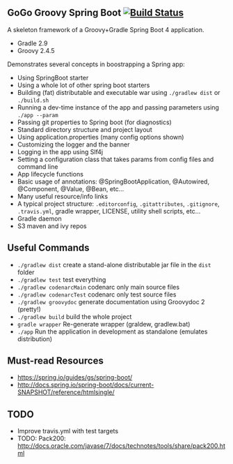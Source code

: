## GoGo Groovy Spring Boot [![Build Status](https://travis-ci.org/hexa1/gogo-groovy-spring-boot.svg)](https://travis-ci.org/hexa1/gogo-groovy-spring-boot)

A skeleton framework of a Groovy+Gradle Spring Boot 4 application.

- Gradle 2.9
- Groovy 2.4.5

Demonstrates several concepts in boostrapping a Spring app:

- Using SpringBoot starter
- Using a whole lot of other spring boot starters
- Building (fat) distributable and executable war using `./gradlew dist` or `./build.sh`
- Running a dev-time instance of the app and passing parameters using `./app --param`
- Passing git properties to Spring boot (for diagnostics)
- Standard directory structure and project layout
- Using application.properties (many config options shown)
- Customizing the logger and the banner
- Logging in the app using Slf4j
- Setting a configuration class that takes params from config files and command line
- App lifecycle functions
- Basic usage of annotations: @SpringBootApplication, @Autowired, @Component, @Value, @Bean, etc...
- Many useful resource/info links
- A typical project structure: `.editorconfig`, `.gitattributes`, `.gitignore`, `.travis.yml`, gradle wrapper, LICENSE, utility shell scripts, etc...
- Gradle daemon
- S3 maven and ivy repos

## Useful Commands

- `./gradlew dist` create a stand-alone distributable jar file in the `dist` folder
- `./gradlew test` test everything
- `./gradlew codenarcMain` codenarc only main source files
- `./gradlew codenarcTest` codenarc only test source files
- `./gradlew groovydoc` generate documentation using Groovydoc 2 (pretty!)
- `./gradlew build` build the whole project
- `gradle wrapper` Re-generate wrapper (graldew, gradlew.bat)
- `./app` Run the application in development as standalone (emulates distribution)

## Must-read Resources

- https://spring.io/guides/gs/spring-boot/
- http://docs.spring.io/spring-boot/docs/current-SNAPSHOT/reference/htmlsingle/

## TODO

- Improve travis.yml with test targets
- TODO: Pack200: http://docs.oracle.com/javase/7/docs/technotes/tools/share/pack200.html
